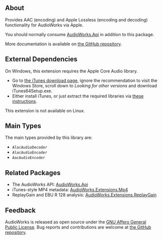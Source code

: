 ## About

Provides AAC (encoding) and Apple Lossless (encoding and decoding) functionality for AudioWorks via Apple.

You should normally consume [AudioWorks.Api](https://www.nuget.org/packages/AudioWorks.Api/) in addition to this package.

More documentation is available on [the GitHub repository](https://github.com/jherby2k/AudioWorks).

## External Dependencies

On Windows, this extension requires the Apple Core Audio library.
   * Go to [the iTunes download page](https://www.apple.com/itunes), ignore the recommendation to visit the Windows Store, scroll down to *Looking for other versions* and download iTunes64Setup.exe.
   * Either install iTunes, or just extract the required libraries via [these instructions](https://github.com/nu774/makeportable).

This extension is not available on Linux.

## Main Types

The main types provided by this library are:

* `AlacAudioDecoder`
* `AlacAudioEncoder`
* `AacAudioEncoder`

## Related Packages

* The AudioWorks API: [AudioWorks.Api](https://www.nuget.org/packages/AudioWorks.Api/)
* iTunes-style MP4 metadata: [AudioWorks.Extensions.Mp4](https://www.nuget.org/packages/AudioWorks.Extensions.Mp4/)
* ReplayGain and EBU R 128 analysis: [AudioWorks.Extensions.ReplayGain](https://www.nuget.org/packages/AudioWorks.Extensions.ReplayGain/)

## Feedback

AudioWorks is released as open source under the [GNU Affero General Public License](https://github.com/jherby2k/AudioWorks/blob/main/LICENSE). Bug reports and contributions are welcome at [the GitHub repository](https://github.com/jherby2k/AudioWorks).